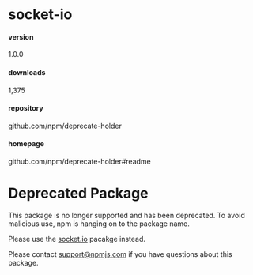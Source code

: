 
# socket-io 


#### version
1.0.0  


#### downloads
1,375 


#### repository
github.com/npm/deprecate-holder 


#### homepage
github.com/npm/deprecate-holder#readme 






# Deprecated Package

This package is no longer supported and has been deprecated. To avoid
malicious use, npm is hanging on to the package name.

Please use the [socket.io](https://www.npmjs.com/package/socket.io) pacakge
instead.

Please contact [support@npmjs.com](mailto:support@npmjs.com) if you have
questions about this package.





            